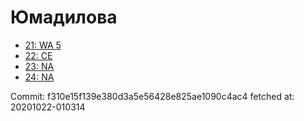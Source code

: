 # Юмадилова
- [21: WA 5](21.md)
- [22: CE](22.md)
- [23: NA](23.md)
- [24: NA](24.md)

Commit: f310e15f139e380d3a5e56428e825ae1090c4ac4
 fetched at: 20201022-010314
